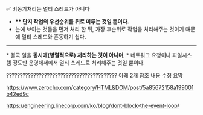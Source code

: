✅ 비동기처리는 멀티 스레드가 아니다
* <b>** 단지 작업의 우선순위를 뒤로 미루는 것일 뿐이다.</b>
* 눈에 보이는 것들을 먼저 처리 한 뒤, 가장 후순위로 작업을 처리해주는 것이기 때문에 멀티 스레드와 혼동하기 쉽다.
<hr />
* 결국 일을 <b>동시에(병렬적으로) 처리하는 것이 아니며</b>,
* 네트워크 요청이나 파일시스템 정도만 운영체제에서 멀티 스레드로 처리해주는 것일 뿐이다.



????????????????????????????????????????? 아래 2개 참조 내용 수정 요망

https://www.zerocho.com/category/HTML&DOM/post/5a85672158a199001b42ed9c


https://engineering.linecorp.com/ko/blog/dont-block-the-event-loop/
